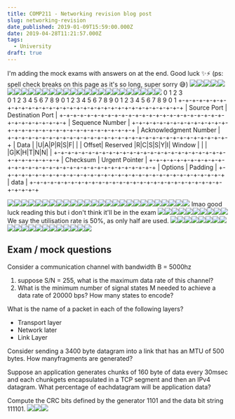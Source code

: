 ```yaml
---
title: COMP211 - Networking revision blog post
slug: networking-revision
date_published: 2019-01-09T15:59:00.000Z
date: 2019-04-28T11:21:57.000Z
tags: 
  - University
draft: true
---
```


I'm adding the mock exams with answers on at the end. Good luck ✨⚡ (ps: spell check breaks on this page as it's so long, super sorry 😅)
![](/content/images/2019/01/image-24.png)![](/content/images/2019/01/image-25.png)![](/content/images/2019/01/image-26.png)![](/content/images/2019/01/image-27.png)![](/content/images/2019/01/image-29.png)![](/content/images/2019/01/image-30.png)![](/content/images/2019/01/image-31.png)![](/content/images/2019/01/image-32.png)![](/content/images/2019/01/image-33.png)![](/content/images/2019/01/image-34.png)![](/content/images/2019/01/image-35.png)![](/content/images/2019/01/image-36.png)![](/content/images/2019/01/image-37.png)![](/content/images/2019/01/image-38.png)![](/content/images/2019/01/image-39.png)![](/content/images/2019/01/image-40.png)![](/content/images/2019/01/image-41.png)![](/content/images/2019/01/image-42.png)![](/content/images/2019/01/image-43.png)![](/content/images/2019/01/image-44.png)![](/content/images/2019/01/image-45.png)![](/content/images/2019/01/image-46.png)![](/content/images/2019/01/image-48.png)![](/content/images/2019/01/image-49.png)![](/content/images/2019/01/image-50.png)![](/content/images/2019/01/image-51.png)![](/content/images/2019/01/image-52.png)
        0                   1                   2                   3   
        0 1 2 3 4 5 6 7 8 9 0 1 2 3 4 5 6 7 8 9 0 1 2 3 4 5 6 7 8 9 0 1 
       +-+-+-+-+-+-+-+-+-+-+-+-+-+-+-+-+-+-+-+-+-+-+-+-+-+-+-+-+-+-+-+-+
       |          Source Port          |       Destination Port        |
       +-+-+-+-+-+-+-+-+-+-+-+-+-+-+-+-+-+-+-+-+-+-+-+-+-+-+-+-+-+-+-+-+
       |                        Sequence Number                        |
       +-+-+-+-+-+-+-+-+-+-+-+-+-+-+-+-+-+-+-+-+-+-+-+-+-+-+-+-+-+-+-+-+
       |                    Acknowledgment Number                      |
       +-+-+-+-+-+-+-+-+-+-+-+-+-+-+-+-+-+-+-+-+-+-+-+-+-+-+-+-+-+-+-+-+
       |  Data |           |U|A|P|R|S|F|                               |
       | Offset| Reserved  |R|C|S|S|Y|I|            Window             |
       |       |           |G|K|H|T|N|N|                               |
       +-+-+-+-+-+-+-+-+-+-+-+-+-+-+-+-+-+-+-+-+-+-+-+-+-+-+-+-+-+-+-+-+
       |           Checksum            |         Urgent Pointer        |
       +-+-+-+-+-+-+-+-+-+-+-+-+-+-+-+-+-+-+-+-+-+-+-+-+-+-+-+-+-+-+-+-+
       |                    Options                    |    Padding    |
       +-+-+-+-+-+-+-+-+-+-+-+-+-+-+-+-+-+-+-+-+-+-+-+-+-+-+-+-+-+-+-+-+
       |                             data                              |
       +-+-+-+-+-+-+-+-+-+-+-+-+-+-+-+-+-+-+-+-+-+-+-+-+-+-+-+-+-+-+-+-+

![](/content/images/2019/01/image-53.png)![](/content/images/2019/01/image-54.png)![](/content/images/2019/01/image-55.png)![](/content/images/2019/01/image-56.png)![](/content/images/2019/01/image-57.png)![](/content/images/2019/01/image-58.png)![](/content/images/2019/01/image-59.png)![](/content/images/2019/01/image-60.png)![](/content/images/2019/01/image-61.png)![](/content/images/2019/01/image-62.png)![](/content/images/2019/01/image-63.png)![](/content/images/2019/01/image-64.png)![](/content/images/2019/01/image-65.png)![](/content/images/2019/01/image-66.png)![](/content/images/2019/01/image-67.png)![](/content/images/2019/01/image-68.png)![](/content/images/2019/01/image-69.png)![](/content/images/2019/01/image-70.png)![](/content/images/2019/01/image-71.png)![](/content/images/2019/01/image-72.png)![](/content/images/2019/01/image-73.png)![](/content/images/2019/01/image-74.png)![](/content/images/2019/01/image-75.png)![](/content/images/2019/01/image-76.png)![](/content/images/2019/01/image-77.png)![](/content/images/2019/01/image-78.png)
lmao good luck reading this but i don't think it'll be in the exam
![](/content/images/2019/01/image-79.png)![](/content/images/2019/01/image-80.png)![](/content/images/2019/01/image-81.png)![](/content/images/2019/01/image-82.png)![](/content/images/2019/01/image-83.png)![](/content/images/2019/01/image-84.png)![](/content/images/2019/01/image-85.png)![](/content/images/2019/01/image-86.png)![](/content/images/2019/01/image-87.png)![](/content/images/2019/01/image-88.png)
We say the utilisation rate is 50%, as only half are used.
![](/content/images/2019/01/image-89.png)![](/content/images/2019/01/image-90.png)![](/content/images/2019/01/image-91.png)![](/content/images/2019/01/image-92.png)![](/content/images/2019/01/image-93.png)![](/content/images/2019/01/image-94.png)![](/content/images/2019/01/image-95.png)![](/content/images/2019/01/image-96.png)![](/content/images/2019/01/image-97.png)![](/content/images/2019/01/image-98.png)![](/content/images/2019/01/image-99.png)![](/content/images/2019/01/image-100.png)![](/content/images/2019/01/image-101.png)![](/content/images/2019/01/image-102.png)![](/content/images/2019/01/image-103.png)![](/content/images/2019/01/image-104.png)![](/content/images/2019/01/image-105.png)![](/content/images/2019/01/image-106.png)![](/content/images/2019/01/image-107.png)![](/content/images/2019/01/image-108.png)
## Exam / mock questions

Consider a communication channel with bandwidth B = 5000hz

1. suppose S/N = 255, what is the maximum data rate of this channel?
2. What is the minimum number of signal states M needed to achieve a data rate of 20000 bps? How many states to encode?

What is the name of a packet in each of the following layers?

- Transport layer
- Network later
- Link Layer

Consider sending a 3400 byte datagram into a link that has an MTU of 500 bytes. How manyfragments are generated?

Suppose an application generates chunks of 160 byte of data every 30msec and each chunkgets encapsulated in a TCP segment and then an IPv4 datagram. What percentage of eachdatagram will be application data?

Compute the CRC bits defined by the generator 1101 and the data bit string 111101.
![](/content/images/2019/01/image-109.png)![](/content/images/2019/01/image-110.png)![](/content/images/2019/01/image-111.png)
